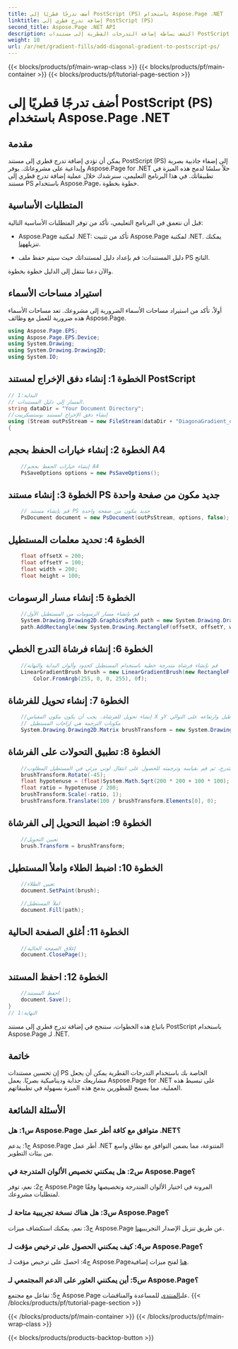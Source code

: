 ```yaml
---
title: أضف تدرجًا قطريًا إلى PostScript (PS) باستخدام Aspose.Page .NET
linktitle: إضافة تدرج قطري إلى PostScript (PS)
second_title: Aspose.Page .NET API
description: اكتشف بساطة إضافة التدرجات القطرية إلى مستندات PostScript في .NET باستخدام Aspose.Page. ارفع مستوى مشروعاتك باستخدام العناصر المرئية الديناميكية.
weight: 10
url: /ar/net/gradient-fills/add-diagonal-gradient-to-postscript-ps/
---
```


{{< blocks/products/pf/main-wrap-class >}}
{{< blocks/products/pf/main-container >}}
{{< blocks/products/pf/tutorial-page-section >}}

# أضف تدرجًا قطريًا إلى PostScript (PS) باستخدام Aspose.Page .NET

## مقدمة

يمكن أن تؤدي إضافة تدرج قطري إلى مستند PostScript (PS) إلى إضفاء جاذبية بصرية وإبداعية على مشروعاتك. يوفر Aspose.Page for .NET حلاً سلسًا لدمج هذه الميزة في تطبيقاتك. في هذا البرنامج التعليمي، سنرشدك خلال عملية إضافة تدرج قطري إلى مستند PS باستخدام Aspose.Page، خطوة بخطوة.

## المتطلبات الأساسية

قبل أن نتعمق في البرنامج التعليمي، تأكد من توفر المتطلبات الأساسية التالية:

-  Aspose.Page لمكتبة .NET: تأكد من تثبيت Aspose.Page لمكتبة .NET. يمكنك تنزيله[هنا](https://releases.aspose.com/page/net/).

- دليل المستندات: قم بإعداد دليل لمستنداتك حيث سيتم حفظ ملف PS الناتج.

والآن دعنا ننتقل إلى الدليل خطوة بخطوة.

## استيراد مساحات الأسماء

أولاً، تأكد من استيراد مساحات الأسماء الضرورية إلى مشروعك. تعد مساحات الأسماء هذه ضرورية للعمل مع وظائف Aspose.Page.

```csharp
using Aspose.Page.EPS;
using Aspose.Page.EPS.Device;
using System.Drawing;
using System.Drawing.Drawing2D;
using System.IO;
```

## الخطوة 1: إنشاء دفق الإخراج لمستند PostScript

```csharp
// البداية:1
// المسار إلى دليل المستندات.
string dataDir = "Your Document Directory";
//إنشاء دفق الإخراج لمستند بوستسكريبت
using (Stream outPsStream = new FileStream(dataDir + "DiagonaGradient_outPS.ps", FileMode.Create))
{
```

## الخطوة 2: إنشاء خيارات الحفظ بحجم A4

```csharp
	//إنشاء خيارات الحفظ بحجم A4
	PsSaveOptions options = new PsSaveOptions();
```

## الخطوة 3: إنشاء مستند PS جديد مكون من صفحة واحدة

```csharp
	// قم بإنشاء مستند PS جديد مكون من صفحة واحدة
	PsDocument document = new PsDocument(outPsStream, options, false);
```

## الخطوة 4: تحديد معلمات المستطيل

```csharp
	float offsetX = 200;
	float offsetY = 100;
	float width = 200;
	float height = 100;
```

## الخطوة 5: إنشاء مسار الرسومات

```csharp
	//قم بإنشاء مسار الرسومات من المستطيل الأول
	System.Drawing.Drawing2D.GraphicsPath path = new System.Drawing.Drawing2D.GraphicsPath();
	path.AddRectangle(new System.Drawing.RectangleF(offsetX, offsetY, width, height));
```

## الخطوة 6: إنشاء فرشاة التدرج الخطي

```csharp
	//قم بإنشاء فرشاة متدرجة خطية باستخدام المستطيل كحدود وألوان البداية والنهاية
	LinearGradientBrush brush = new LinearGradientBrush(new RectangleF(0, 0, width, height), Color.FromArgb(255, 255, 0, 0),
		Color.FromArgb(255, 0, 0, 255), 0f);
```

## الخطوة 7: إنشاء تحويل للفرشاة

```csharp
	//إنشاء تحويل للفرشاة. يجب أن يكون مكون المقياس X وY مساويًا لعرض المستطيل وارتفاعه على التوالي.
	// مكونات الترجمة هي إزاحات المستطيل
	System.Drawing.Drawing2D.Matrix brushTransform = new System.Drawing.Drawing2D.Matrix(width, 0, 0, height, offsetX, offsetY);
```

## الخطوة 8: تطبيق التحولات على الفرشاة

```csharp
	//قم بتدوير التدرج، ثم قم بقياسه وترجمته للحصول على انتقال لوني مرئي في المستطيل المطلوب
	brushTransform.Rotate(-45);
	float hypotenuse = (float)System.Math.Sqrt(200 * 200 + 100 * 100);
	float ratio = hypotenuse / 200;
	brushTransform.Scale(-ratio, 1);
	brushTransform.Translate(100 / brushTransform.Elements[0], 0);
```

## الخطوة 9: اضبط التحويل إلى الفرشاة

```csharp
	//تعيين التحويل
	brush.Transform = brushTransform;
```

## الخطوة 10: اضبط الطلاء واملأ المستطيل

```csharp
	//تعيين الطلاء
	document.SetPaint(brush);

	//املأ المستطيل
	document.Fill(path);
```

## الخطوة 11: أغلق الصفحة الحالية

```csharp
	//إغلاق الصفحة الحالية
	document.ClosePage();
```

## الخطوة 12: احفظ المستند

```csharp
	//احفظ المستند
	document.Save();
}
// النهاية:1
```

باتباع هذه الخطوات، ستنجح في إضافة تدرج قطري إلى مستند PostScript باستخدام Aspose.Page لـ .NET.

## خاتمة

إن تحسين مستندات PS الخاصة بك باستخدام التدرجات القطرية يمكن أن يجعل مشاريعك جذابة وديناميكية بصريًا. يعمل Aspose.Page for .NET على تبسيط هذه العملية، مما يسمح للمطورين بدمج هذه الميزة بسهولة في تطبيقاتهم.

## الأسئلة الشائعة

### س1: هل Aspose.Page متوافق مع كافة أطر عمل .NET؟

ج1: يدعم Aspose.Page أطر عمل .NET المتنوعة، مما يضمن التوافق مع نطاق واسع من بيئات التطوير.

### س2: هل يمكنني تخصيص الألوان المتدرجة في Aspose.Page؟

ج2: نعم، توفر Aspose.Page المرونة في اختيار الألوان المتدرجة وتخصيصها وفقًا لمتطلبات مشروعك.

### س3: هل هناك نسخة تجريبية متاحة لـ Aspose.Page؟

 ج3: نعم، يمكنك استكشاف ميزات Aspose.Page عن طريق تنزيل الإصدار التجريبي[هنا](https://releases.aspose.com/).

### س4: كيف يمكنني الحصول على ترخيص مؤقت لـ Aspose.Page؟

 ج4: احصل على ترخيص مؤقت لـ Aspose.Page[هنا](https://purchase.aspose.com/temporary-license/) لفتح ميزات إضافية.

### س5: أين يمكنني العثور على الدعم المجتمعي لـ Aspose.Page؟

 ج5: تفاعل مع مجتمع Aspose.Page على[المنتدى](https://forum.aspose.com/c/page/39) للمساعدة والمناقشات.
{{< /blocks/products/pf/tutorial-page-section >}}

{{< /blocks/products/pf/main-container >}}
{{< /blocks/products/pf/main-wrap-class >}}

{{< blocks/products/products-backtop-button >}}

